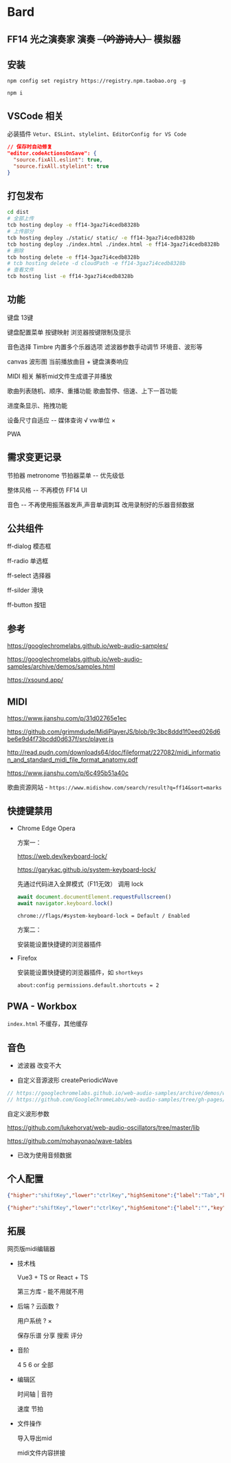 # Bard

## FF14 光之演奏家 演奏 <s>（吟游诗人）</s> 模拟器

## 安装

`npm config set registry https://registry.npm.taobao.org -g`

`npm i`

## VSCode 相关

必装插件 `Vetur`、`ESLint`、`stylelint`、`EditorConfig for VS Code`

```json
// 保存时自动修复
"editor.codeActionsOnSave": {
  "source.fixAll.eslint": true,
  "source.fixAll.stylelint": true
}
```

## 打包发布

```bash
cd dist
# 全部上传
tcb hosting deploy -e ff14-3gaz7i4cedb8328b
# 上传部分
tcb hosting deploy ./static/ static/ -e ff14-3gaz7i4cedb8328b
tcb hosting deploy ./index.html ./index.html -e ff14-3gaz7i4cedb8328b
# 删除
tcb hosting delete -e ff14-3gaz7i4cedb8328b
# tcb hosting delete -d cloudPath -e ff14-3gaz7i4cedb8328b
# 查看文件
tcb hosting list -e ff14-3gaz7i4cedb8328b
```

## 功能

键盘 13键

键盘配置菜单 按键映射 浏览器按键限制及提示

音色选择 Timbre 内置多个乐器选项 滤波器参数手动调节 环境音、波形等

canvas 波形图  当前播放曲目 + 键盘演奏响应

MIDI 相关 解析mid文件生成谱子并播放

歌曲列表随机、顺序、重播功能 歌曲暂停、倍速、上下一首功能 

进度条显示、拖拽功能

设备尺寸自适应 -- 媒体查询 √  vw单位 ×

PWA

## 需求变更记录

节拍器 metronome 节拍器菜单 -- 优先级低

整体风格 -- 不再模仿 FF14 UI

音色 -- 不再使用振荡器发声,声音单调刺耳 改用录制好的乐器音频数据

## 公共组件

ff-dialog 模态框

ff-radio 单选框

ff-select 选择器

ff-silder 滑块

ff-button 按钮

## 参考

https://googlechromelabs.github.io/web-audio-samples/

https://googlechromelabs.github.io/web-audio-samples/archive/demos/samples.html

https://xsound.app/

## MIDI

https://www.jianshu.com/p/31d02765e1ec

https://github.com/grimmdude/MidiPlayerJS/blob/9c3bc8ddd1f0eed026d6be6e9d4f73bcdd0d637f/src/player.js

http://read.pudn.com/downloads64/doc/fileformat/227082/midi_information_and_standard_midi_file_format_anatomy.pdf

https://www.jianshu.com/p/6c495b51a40c

歌曲资源网站 - `https://www.midishow.com/search/result?q=ff14&sort=marks`

## 快捷键禁用

* Chrome Edge  Opera

  方案一：

  https://web.dev/keyboard-lock/

  https://garykac.github.io/system-keyboard-lock/

  先通过代码进入全屏模式（F11无效）
  调用 lock

  ```js
  await document.documentElement.requestFullscreen()
  await navigator.keyboard.lock()
  ```

  `chrome://flags/#system-keyboard-lock = Default / Enabled` 

  方案二：

  安装能设置快捷键的浏览器插件

* Firefox

  安装能设置快捷键的浏览器插件，如 `shortkeys`

  `about:config permissions.default.shortcuts = 2`

## PWA - Workbox

`index.html` 不缓存，其他缓存

## 音色

* 滤波器 改变不大

* 自定义音源波形 createPeriodicWave

```js
// https://googlechromelabs.github.io/web-audio-samples/archive/demos/wavetable-synth.html
// https://github.com/GoogleChromeLabs/web-audio-samples/tree/gh-pages/samples/audio/wave-tables
```

自定义波形参数

https://github.com/lukehorvat/web-audio-oscillators/tree/master/lib

https://github.com/mohayonao/wave-tables

* 已改为使用音频数据

## 个人配置

```json
{"higher":"shiftKey","lower":"ctrlKey","highSemitone":{"label":"Tab","key":"Tab"},"lowSemitone":{"label":"AltLeft","key":"AltLeft"},"common":{"KeyQ":"1-h","KeyW":"2-h","KeyE":"3-h","KeyR":"4-h","KeyT":"5-h","KeyY":"6-h","KeyU":"7-h","KeyI":"i-h","KeyA":"1","KeyS":"2","KeyD":"3","KeyF":"4","KeyG":"5","KeyH":"6","KeyJ":"7","KeyZ":"1-l","KeyX":"2-l","KeyC":"3-l","KeyV":"4-l","KeyB":"5-l","KeyN":"6-l","KeyM":"7-l","KeyO":"1#-h","KeyP":"3b-h","BracketLeft":"4#-h","BracketRight":"5#-h","Backslash":"7b-h","Digit6":"1#","Digit7":"3b","Digit8":"4#","Digit9":"5#","Digit0":"7b","Digit1":"1#-l","Digit2":"3b-l","Digit3":"4#-l","Digit4":"5#-l","Digit5":"7b-l"}}

{"higher":"shiftKey","lower":"ctrlKey","highSemitone":{"label":"","key":""},"lowSemitone":{"label":"","key":""},"common":{"Digit1":"1","Digit2":"2","Digit3":"3","Digit4":"4","Digit5":"5","Digit6":"6","Digit7":"7","Digit8":"i","KeyZ":"1#","KeyX":"3b","KeyC":"4#","KeyV":"5#","KeyB":"7b"}}
```

## 拓展

网页版midi编辑器

* 技术栈
  
  Vue3 + TS or React + TS

  第三方库 - 能不用就不用

* 后端 ? 云函数 ?

  用户系统 ? ×

  保存乐谱 分享 搜索 评分

* 音阶
  
  4 5 6 or 全部

* 编辑区
  
  时间轴 | 音符

  速度 节拍

* 文件操作
  
  导入导出mid
  
  midi文件内容拼接

